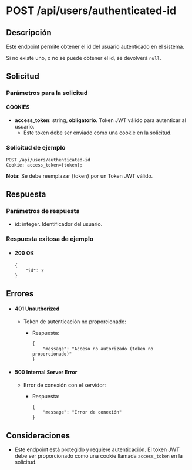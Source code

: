 # POST /api/users/authenticated-id

## Descripción

Este endpoint permite obtener el id del usuario autenticado en el sistema.

Si no existe uno, o no se puede obtener el id, se devolverá `null`.

## Solicitud

### Parámetros para la solicitud

#### COOKIES

- **access_token**: string, **obligatorio**. Token JWT válido para autenticar al usuario.
  - Este token debe ser enviado como una cookie en la solicitud.

### Solicitud de ejemplo

```
POST /api/users/authenticated-id
Cookie: access_token={token};
```

**Nota:** Se debe reemplazar {token} por un Token JWT válido.

## Respuesta

### Parámetros de respuesta

- id: integer. Identificador del usuario.

### Respuesta exitosa de ejemplo

- #### 200 OK

  ```
  {
      "id": 2
  }
  ```

## Errores

- #### 401 Unauthorized

  - Token de autenticación no proporcionado:

    - Respuesta:

      ```
      {
          "message": "Acceso no autorizado (token no proporcionado)"
      }
      ```

- #### 500 Internal Server Error

  - Error de conexión con el servidor:

    - Respuesta:

      ```
      {
          "message": "Error de conexión"
      }
      ```

## Consideraciones

- Este endpoint está protegido y requiere autenticación. El token JWT debe ser proporcionado como una cookie llamada `access_token` en la solicitud.
